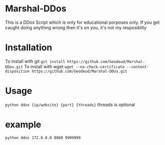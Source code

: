 # Marshal-DDos

This is a DDos Script which is only for educational porposes only.
If you get caught doing anything wrong then it's on you,
it's not my resposiblity

# Installation

To install with git 
`git install https://github.com/Geodeud/Marshal-DDos.git`
To install with wget
`wget --no-check-certificate --content-disposition https://github.com/Geodeud/Marshal-DDos.git`

# Usage 

`python ddos {ip/website} {port} {threads}`
threads is optional

#  example

`python ddos 172.0.0.0 8080 9999999`
